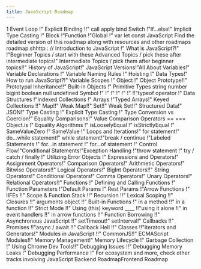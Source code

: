 ```yaml
---
title: JavaScript Roadmap
---
```



1
Event Loop !"
Explicit Binding !!"
call apply bind
Switch !"If...else!"
Implicit Type Casting !"
Block
!"Function
!"Global
!"
var let const
JavaScript
Find the detailed version of this roadmap
along with resources and other roadmaps
roadmap.shhttp : //
Introduction to JavaScript !"
What is JavaScript?!"
!"Beginner Topics / start with these
Advanced Topics / pick these after intermediate topics!"
Intermediate Topics / pick them after beginner topics!!"
History of JavaScript!"
JavaScript Versions!"All About Variables!"
Variable Declarations !"
Variable Naming Rules !"
Hoisting !"
Data Types!"
How to run JavaScript?!"
Variable Scopes !"
Object !"
Object Prototype!!"
Prototypal Inheritance!!"
Built-in Objects !"
Primitive Types
string
number bigint
boolean null
undefined
Symbol
!"
!"
!"
!"
!"
!"
!!"typeof operator !"
Data Structures !"Indexed Collections !"
Arrays !"Typed Arrays!"
Keyed Collections !!"
Map!!"
Weak Map!!"
Set!!"
Weak Set!!"
Structured Data!"
JSON!"
Type Casting !"
Explicit Type Casting !"
Type Conversion vs Coercion!"
Equality Comparisons!"
Value Comparison Operators
== === Object.is
!"
Equality Algorithms !"
isLooselyEqual !"
isStrictlyEqual !"
SameValueZero !"
SameValue !"
Loops and Iterations!"
for statement!"
do...while statement!"
while statement!"break / continue !"Labeled Statements !"
for...in statement !"
for...of statement !"
Control Flow!"Conditional Statements!"Exception Handling !"throw statement !"
try / catch / finally !"
Utilizing Error Objects !"
Expressions and Operators!"
Assignment Operators!"
Comparison Operators!"
Arithmetic Operators!"
Bitwise Operators!!"
Logical Operators!"
BigInt Operators!!"
String Operators!"
Conditional Operators!"
Comma Operators!"
Unary Operators!"
Relational Operators!!"
Functions !"
Defining and Calling Functions !"
Function Parameters !"Default Params !"
Rest Params !"Arrow Functions !"
IIFEs !!"
Scope & Function Stack !!"
Recursion !!"
Lexical Scoping !!"
Closures !!"
arguments object !!"
Built-in Functions !"
in a method !!"
in a function !!"
Strict Mode !!"
Using (this) keyword ____ !!"using it alone !!"
in event handlers !!"
in arrow functions !!"
Function Borrowing !!"
Asynchronous JavaScript !!"
setTimeout!"
setInterval!"
Callbacks !!"
Promises !!"async / await !!"
Callback Hell !!"
Classes !!"Iterators and Generators!"
Modules in JavaScript !!"
CommonJS!!"
ECMAScript Modules!!"
Memory Management!"
Memory Lifecycle !"
Garbage Collection !"
Using Chrome Dev Tools!!"
Debugging Issues !!"
Debugging Memory Leaks !"
Debugging Performance !"
For ecosystem and more, check other tracks involving JavaScript
Backend RoadmapFrontend Roadmap
